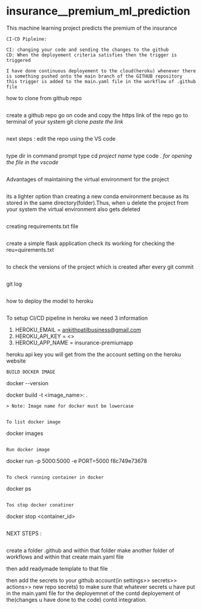 # insurance__premium_ml_prediction
This machine learning project predicts the premium of the insurance

```
CI-CD Pipleine:

CI: changing your code and sending the changes to the github 
CD: When the deployement criteria satisfies then the trigger is triggered 

I have done continuous deployement to the cloud(heroku) whenever there is something pushed onto the main branch of the GITHUB repository
this trigger is added to the main.yaml file in the workflow of .github file  

```
how to clone from github repo
```
```
create a github repo
go on code and copy the https link of the repo
go to terminal of your system
git clone *paste the link* 
```
```
next steps : edit the repo using the VS code
```
```
type dir in command prompt
type cd *project name*
type code . *for opening the file in the vscode*
```

```
Advantages of maintaining the virtual environment for the project
```
```
its a lighter option than creating a new conda environment because as its stored in the same directory(folder).Thus, when u delete the project from your system the virtual environment also gets deleted
```

```
creating requirements.txt file
```
```
create a simple flask application
check its working for checking the reu=quirements.txt
```
```
to check the versions of the project which is created after every git commit
```
```
git log
```
```
how to deploy the model to heroku
```
```
To setup CI/CD pipeline in heroku we need 3 information
1. HEROKU_EMAIL = ankithpatilbusiness@gmail.com
2. HEROKU_API_KEY = <>
3. HEROKU_APP_NAME = insurance-premiumapp


heroku api key you will get from the the account setting on the heroku website 
```
BUILD DOCKER IMAGE
```
docker --version

docker build -t <image_name>:<tagname> .
```
> Note: Image name for docker must be lowercase


To list docker image
```
docker images
```

Run docker image
```
docker run -p 5000:5000 -e PORT=5000 f8c749e73678
```

To check running container in docker
```
docker ps
```

Tos stop docker conatiner
```
docker stop <container_id>
```

```
NEXT STEPS :
```
```
create a folder .github
and within that folder make another folder of workflows
and within that create main.yaml file 

then add readymade template to that file

then add the secrets to your github account(in settings>> secrets>> actions>> new repo secrets) to make sure that whatever secrets u have put in the main.yaml file for the deployemnet of the contd deployement of the(changes u have done to the code) contd integration. 
```



